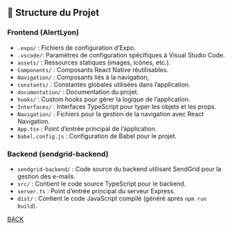 ## 📂 Structure du Projet

### Frontend (AlertLyon)

- `.expo/` : Fichiers de configuration d’Expo.
- `.vscode/`: Paramètres de configuration spécifiques à Visual Studio Code.
- `assets/` : Ressources statiques (images, icônes, etc.).
- `Components/` : Composants React Native réutilisables.
- `Navigation/` : Composants liés à la navigation,
- `constants/` : Constantes globales utilisées dans l’application.
- `documentation/` : Documentation du projet.
- `hooks/` : Custom hooks pour gérer la logique de l’application.
- `Interfaces/` : Interfaces TypeScript pour typer les objets et les props.
- `Navigation/` : Fichiers pour la gestion de la navigation avec React Navigation.
- `App.tsx` : Point d’entrée principal de l’application.
- `babel.config.js` : Configuration de Babel pour le projet.

### Backend (sendgrid-backend)

- `sendgrid-backend/` : Code source du backend utilisant SendGrid pour la gestion des e-mails.
- `src/` : Contient le code source TypeScript pour le backend.
- `server.ts` : Point d’entrée principal du serveur Express.
- `dist/` : Contient le code JavaScript compilé (généré après `npm run build`).

[BACK](/README.md)
